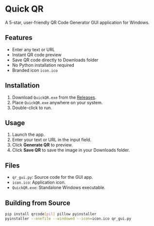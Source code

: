 # Quick QR

A 5-star, user-friendly QR Code Generator GUI application for Windows.

## Features
- Enter any text or URL
- Instant QR code preview
- Save QR code directly to Downloads folder
- No Python installation required
- Branded icon `icon.ico`

## Installation
1. Download `QuickQR.exe` from the [Releases](https://github.com/C0DER-B0T/qr-generator/releases/latest).
2. Place `QuickQR.exe` anywhere on your system.
3. Double-click to run.

## Usage
1. Launch the app.
2. Enter your text or URL in the input field.
3. Click **Generate QR** to preview.
4. Click **Save QR** to save the image in your Downloads folder.

## Files
- `qr_gui.py`: Source code for the GUI app.
- `icon.ico`: Application icon.
- `QuickQR.exe`: Standalone Windows executable.

## Building from Source
```bash
pip install qrcode[pil] pillow pyinstaller
pyinstaller --onefile --windowed --icon=icon.ico qr_gui.py
